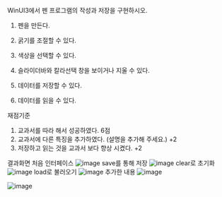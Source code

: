WinUI3에서 펜 프로그램의 작성과 저장을 구현하시오.
1. 펜을 만든다.

2. 굵기를 조절할 수 있다.
3. 색상을 선택할 수 있다.

4. 슬라이더바와 칼라선택 창을 보이거나 지울 수 있다.
5. 데이터를 저장할 수 있다.
6. 데이터를 읽을 수 있다.

재점기준
1. 교과서를 따라 해서 성공하였다. 6점
2. 교과서에 다른 특징을 추가하였다. (설명을 추가해 주세요.) +2
3. 저장하고 읽는 것을 교과서 보다 향상 시켰다. +2

결과화면
처음 인터페이스
![image](https://github.com/qkrgudals1030/colorpen/assets/50895124/0671e26a-3a2e-40e2-ba5b-c8fd30f6fe08)
save를 통해 저장
![image](https://github.com/qkrgudals1030/colorpen/assets/50895124/726e2c26-645a-4113-9edf-1ae09f667a23)
clear로 초기화
![image](https://github.com/qkrgudals1030/colorpen/assets/50895124/476546b2-1c59-4440-a318-57c90fede933)
load로 불러오기
![image](https://github.com/qkrgudals1030/colorpen/assets/50895124/99533393-2079-44b7-86d0-4aa4bacf1bdb)
추가한 내용
![image](https://github.com/qkrgudals1030/colorpen/assets/50895124/b66df207-6d46-44d5-a386-22672b27ef19)

![image](https://github.com/qkrgudals1030/colorpen/assets/50895124/309c9fda-c1ec-4ab3-84d6-7b9af90c42bf)


